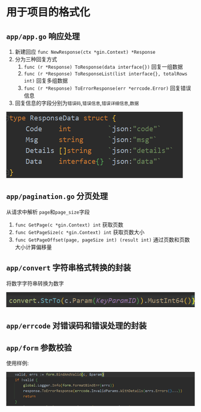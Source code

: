 # 用于项目的格式化

## `app/app.go` 响应处理

1. 新建回应
   `func NewResponse(ctx *gin.Context) *Response `
2. 分为三种回复方式
    1. `func (r *Response) ToResponse(data interface{})`      回复一组数据
    2. `func (r *Response) ToResponseList(list interface{}, totalRows int)`  回复多组数据
    3. `func (r *Response) ToErrorResponse(err *errcode.Error)` 回复错误信息
3. 回复信息的字段分别为`错误码`,`错误信息`,`错误详细信息`,`数据`

![img.png](img.png)

## `app/pagination.go` 分页处理

从请求中解析 `page`和`page_size`字段

1. `func GetPage(c *gin.Context) int` 获取页数
2. `func GetPageSize(c *gin.Context) int` 获取页数大小
3. `func GetPageOffset(page, pageSize int) (result int)` 通过页数和页数大小计算偏移量

## `app/convert` 字符串格式转换的封装

将数字字符串转换为数字

![img_1.png](img_1.png)

## `app/errcode` 对错误码和错误处理的封装

## `app/form` 参数校验
使用样例:

![img_2.png](img_2.png)
